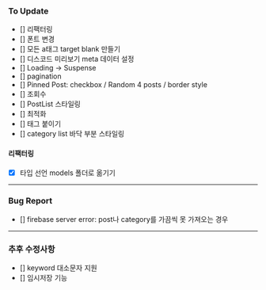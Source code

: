 ### To Update

- [] 리팩터링
- [] 폰트 변경
- [] 모든 a태그 target blank 만들기
- [] 디스코드 미리보기 meta 데이터 설정
- [] Loading -> Suspense
- [] pagination
- [] Pinned Post: checkbox / Random 4 posts / border style
- [] 조회수
- [] PostList 스타일링
- [] 최적화
- [] 태그 붙이기
- [] category list 바닥 부분 스타일링

#### 리팩터링

- [x] 타입 선언 models 폴더로 옮기기

---

### Bug Report

- [] firebase server error: post나 category를 가끔씩 못 가져오는 경우

---

### 추후 수정사항

- [] keyword 대소문자 지원
- [] 임시저장 기능
